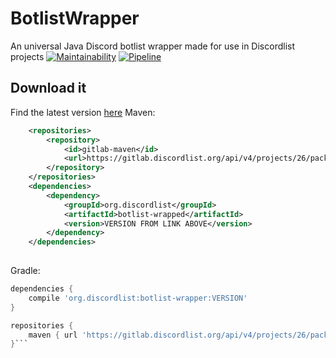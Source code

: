 # BotlistWrapper
An universal Java Discord botlist wrapper made for use in Discordlist projects
[![Maintainability](https://api.codeclimate.com/v1/badges/cb613bca77e0705b0326/maintainability)](https://codeclimate.com/github/DiscordListORG/Botlist-wrapper/maintainability)
[![Pipeline](https://gitlab.discordlist.org/discordlist-org/botlist-wrapper/badges/master/pipeline.svg)](https://gitlab.discordlist.org/discordlist-org/botlist-wrapper/pipelines)

## Download it
Find the latest version [here](https://gitlab.discordlist.org/discordlist-org/botlist-wrapper/-/packages)
Maven: 
```XML
    <repositories>
        <repository>
            <id>gitlab-maven</id>
            <url>https://gitlab.discordlist.org/api/v4/projects/26/packages/maven</url>
        </repository>
    </repositories>
    <dependencies>
        <dependency>
            <groupId>org.discordlist</groupId>
            <artifactId>botlist-wrapped</artifactId>
            <version>VERSION FROM LINK ABOVE</version>
        </dependency>
    </dependencies>
            
```

Gradle:
```Groovy
dependencies {
    compile 'org.discordlist:botlist-wrapper:VERSION'
}

repositories {
    maven { url 'https://gitlab.discordlist.org/api/v4/projects/26/packages/maven' }
}```

